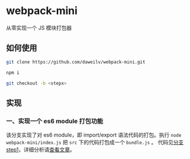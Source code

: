 # webpack-mini

从零实现一个 JS 模块打包器

## 如何使用

```bash
git clone https://github.com/daweilv/webpack-mini.git

npm i

git checkout -b <stepx>
```

## 实现

### 一、实现一个 es6 module 打包功能

该分支实现了对 es6 module，即 import/export 语法代码的打包。执行 `node webpack-mini/index.js` 把 `src` 下的代码打包成一个 `bundle.js` 。
代码见[分支 step1](https://github.com/daweilv/webpack-mini/tree/step1)，详细分析请[查看文章](https://daweilv.com/2019/08/20/从零实现一个JS模块打包器/)。